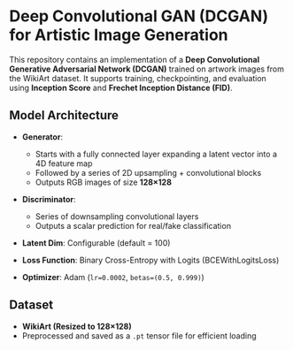 # Deep Convolutional GAN (DCGAN) for Artistic Image Generation

This repository contains an implementation of a **Deep Convolutional Generative Adversarial Network (DCGAN)** trained on artwork images from the WikiArt dataset. It supports training, checkpointing, and evaluation using **Inception Score** and **Frechet Inception Distance (FID)**.

## Model Architecture

- **Generator**: 
  - Starts with a fully connected layer expanding a latent vector into a 4D feature map
  - Followed by a series of 2D upsampling + convolutional blocks
  - Outputs RGB images of size **128×128**

- **Discriminator**:
  - Series of downsampling convolutional layers
  - Outputs a scalar prediction for real/fake classification

- **Latent Dim**: Configurable (default = 100)

- **Loss Function**: Binary Cross-Entropy with Logits (BCEWithLogitsLoss)

- **Optimizer**: Adam (`lr=0.0002`, `betas=(0.5, 0.999)`)

## Dataset

- **WikiArt (Resized to 128×128)**  
- Preprocessed and saved as a `.pt` tensor file for efficient loading
